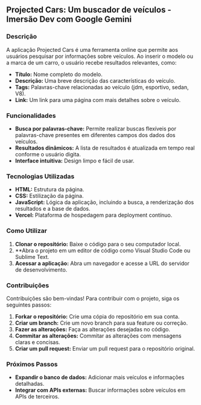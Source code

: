 ## Projected Cars: Um buscador de veículos - Imersão Dev com Google Gemini

### Descrição

A aplicação Projected Cars é uma ferramenta online que permite aos usuários pesquisar por informações sobre veículos. Ao inserir o modelo ou a marca de um carro, o usuário recebe resultados relevantes, como:

* **Título:** Nome completo do modelo.
* **Descrição:** Uma breve descrição das características do veículo.
* **Tags:** Palavras-chave relacionadas ao veículo (jdm, esportivo, sedan, V8).
* **Link:** Um link para uma página com mais detalhes sobre o veículo.

### Funcionalidades

* **Busca por palavras-chave:** Permite realizar buscas flexíveis por palavras-chave presentes em diferentes campos dos dados dos veículos.
* **Resultados dinâmicos:** A lista de resultados é atualizada em tempo real conforme o usuário digita.
* **Interface intuitiva:** Design limpo e fácil de usar.

### Tecnologias Utilizadas
* **HTML:** Estrutura da página.
* **CSS:** Estilização da página.
* **JavaScript:** Lógica da aplicação, incluindo a busca, a renderização dos resultados e a base de dados.
* **Vercel:** Plataforma de hospedagem para deployment contínuo.

### Como Utilizar
1. **Clonar o repositório:** Baixe o código para o seu computador local.
2. **Abra o projeto em um editor de código como Visual Studio Code ou Sublime Text.
3. **Acessar a aplicação:** Abra um navegador e acesse a URL do servidor de desenvolvimento.

### Contribuições
Contribuições são bem-vindas! Para contribuir com o projeto, siga os seguintes passos:
1. **Forkar o repositório:** Crie uma cópia do repositório em sua conta.
2. **Criar um branch:** Crie um novo branch para sua feature ou correção.
3. **Fazer as alterações:** Faça as alterações desejadas no código.
4. **Commitar as alterações:** Commitar as alterações com mensagens claras e concisas.
5. **Criar um pull request:** Enviar um pull request para o repositório original.

### Próximos Passos
* **Expandir o banco de dados:** Adicionar mais veículos e informações detalhadas.
* **Integrar com APIs externas:** Buscar informações sobre veículos em APIs de terceiros.
